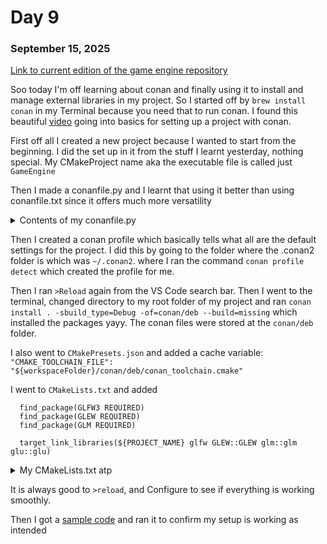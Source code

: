 # Day 9
### September 15, 2025

[Link to current edition of the game engine repository](https://github.com/SeaweedBrainn/GameEngineProject/tree/c6af6ca7a6389df22411291712acf677997509f0)

Soo today I'm off learning about conan and finally using it to install and manage external libraries in my project. So I started off by `brew install conan` in my Terminal because you need that to run conan. I found this beautiful [video](https://www.youtube.com/watch?v=U-_RbUqDSTc) going into basics for setting up a project with conan.

First off all I created a new project because I wanted to start from the beginning. I did the set up in it from the stuff I learnt yesterday, nothing special. My CMakeProject name aka the executable file is called just `GameEngine`

Then I made a conanfile.py and I learnt that using it better than using conanfile.txt since it offers much more versatility
<details> 
  <summary> Contents of my conanfile.py </summary>

  ```
    from conan import ConanFile #Library to import

    class GameEngineProject(ConanFile): #Make the class of the project name inherit from ConanFile
    generators = ("CMakeToolchain","CMakeDeps") #Generators needed for working with CMake
    settings = ("os","build_type","arch","compiler") #conan regenerates all files if any of these settings are changed

    def requirements(self): #Check conan recipes to see which requires to use
        self.requires("glfw/3.4") #glfw library
        self.requires("glew/2.2.0") #glew library to help glfw
        self.requires("glm/cci.20230113") #openGL math library
    
    def build_requirements(self):
        self.tool_requires("cmake/[>=3.25]") #Make sure people with above this CMake version can only use this

    def layout(self):
        self.folders.generators = "" #Optional
  ```
</details>

Then I created a conan profile which basically tells what all are the default settings for the project. I did this by going to the folder where the .conan2 folder is which was `~/.conan2`. where I ran the command `conan profile detect` which created the profile for me.

Then I ran `>Reload` again from the VS Code search bar. Then I went to the terminal, changed directory to my root folder of my project and ran `conan install . -sbuild_type=Debug -of=conan/deb --build=missing` which installed the packages yayy. The conan files were stored at the `conan/deb` folder.

I also went to `CMakePresets.json` and added a cache variable: `"CMAKE_TOOLCHAIN_FILE": "${workspaceFolder}/conan/deb/conan_toolchain.cmake"`

I went to `CMakeLists.txt` and added 
```
  find_package(GLFW3 REQUIRED)
  find_package(GLEW REQUIRED)
  find_package(GLM REQUIRED)

  target_link_libraries(${PROJECT_NAME} glfw GLEW::GLEW glm::glm glu::glu)
```

<details>
  <summary> My CMakeLists.txt atp </summary>

  ```
    cmake_minimum_required(VERSION 3.25.0) 
  project(GameEngine VERSION 0.1.0 LANGUAGES C CXX) 

  find_package(GLFW3 REQUIRED)
  find_package(GLEW REQUIRED)
  find_package(GLM REQUIRED)

  # Add all .cpp files in the src directory and its subdirectories
  file(GLOB_RECURSE CPP_SOURCES src/*.cpp)

  # Add all .h files in the src directory and its subdirectories
  file(GLOB_RECURSE HEADER_FILES src/*.h)

  add_executable(${PROJECT_NAME} src/main.cpp ${CPP_SOURCES} ${HEADER_FILES}) 

  target_link_libraries(${PROJECT_NAME} glfw GLEW::GLEW glm::glm glu::glu)

  set_property(TARGET ${PROJECT_NAME} PROPERTY CXX_STANDARD 17)
  ```
</details>

  It is always good to `>reload`, and Configure to see if everything is working smoothly.

  Then I got a [sample code](https://learnopengl.com/code_viewer.php?code=getting-started/hello-triangle-exercise1) and ran it to confirm my setup is working as intended
